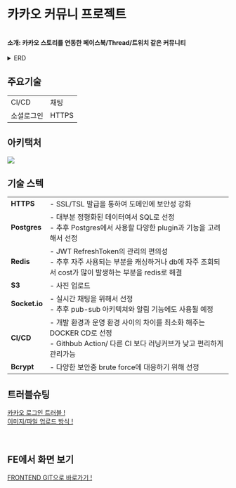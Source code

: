# **카카오 커뮤니 프로젝트** 
</br>
<strong> 소개: 카카오 스토리를 연동한 페이스북/Thread/트위치 같은 커뮤니티 </strong>
</br>
<br>
<details>
<summary>ERD</summary>
<br>
<img src="https://github.com/jeonghawook/CommunityBackend/assets/126029736/eba8d292-9014-4583-93d3-7d095521d516">
</details>


## **주요기술**
<table>
  <tr>
  <td>CI/CD</td>
  <td>채팅</td>
 
 </tr>
 <tr>
  <td>소셜로그인</td>
  <td>HTTPS</td>
 
 </tr>

</table>

## **아키택처**
<img src="https://github.com/jeonghawook/CommunityBackend/assets/126029736/7593b462-b655-4884-8176-eb98ab1cf1c4">

## **기술 스텍**
<table>
 <tr>
    <td><strong>HTTPS</strong></td>
    <td> - SSL/TSL 발급을 통하여 도메인에 보안성 강화 <br />
   </td>
  </tr>
  <tr>
    <td><strong>Postgres</strong></td>
    <td> - 대부분 정형화된 데이터여서 SQL로 선정<br />
- 추후 Postgres에서 사용할 다양한 plugin과 기능을 고려해서 선정</td>
  </tr>
  <tr>
    <td><strong>Redis</strong></td>
    <td>- JWT RefreshToken의 관리의 편의성<br />
- 추후 자주 사용되는 부분을 캐싱하거나 db에 자주 조회되서 cost가 많이 발생하는 부분을 redis로 해결</td>
  </tr>
  <tr>
    <td><strong>S3</strong></td>
    <td>- 사진 업로드</td>
  </tr>
   <tr>
    <td><strong>Socket.io</strong></td>
    <td>- 실시간 채팅을 위해서 선정<br />
- 추후 pub-sub 아키텍쳐와 알림 기능에도 사용될 예정 </td>
  </tr>
   <tr>
    <td><strong>CI/CD</strong></td>
    <td>- 개발 환경과 운영 환경 사이의 차이를 최소화 해주는 DOCKER CD로 선정<br />
- Githbub Action/ 다른 CI 보다 러닝커브가 낮고 편리하게 관리가능</td>
  </tr>
  <tr>
    <td><strong>Bcrypt</strong></td>
    <td>- 다양한 보안중 brute force에 대응하기 위해 선정<br />
 </td>
  </tr>
</table>

## **트러블슈팅** 
[카카오 로그인 트러블 ! ](https://velog.io/@saro3/%EC%B9%B4%EC%B9%B4%EC%98%A4-%EB%A1%9C%EA%B7%B8%EC%9D%B8-%EA%B3%BC%EC%A0%95)
<br>
[이미지/파일 업로드 방식 ! ](https://velog.io/@saro3/FileInterceptor-%EC%88%98%EC%A0%95)

<br>

## **FE에서 화면 보기**
 [FRONTEND GIT으로 바로가기 ! ](https://github.com/jeonghawook/CommunityFrontend)
